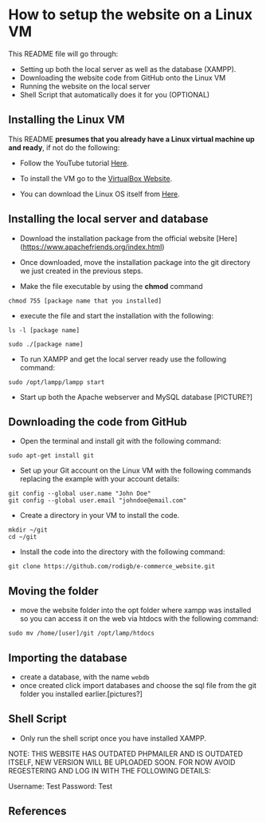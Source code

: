 # How to setup the website on a Linux VM

This README file will go through:

* Setting up both the local server as well as the database (XAMPP).
* Downloading the website code from GitHub onto the Linux VM
* Running the website on the local server
* Shell Script that automatically does it for you (OPTIONAL)

## Installing the Linux VM

This README **presumes that you already have a Linux virtual machine up and ready**, if not do the following:

- Follow the YouTube tutorial [Here](https://www.youtube.com/watch?v=hvkJv71PsCs&ab_channel=GaryExplains).

- To install the VM go to the [VirtualBox Website](https://www.virtualbox.org/wiki/Downloads).

- You can download the Linux OS itself from [Here](https://www.kali.org/get-kali/#kali-platforms).

## Installing the local server and database

* Download the installation package from the official website [Here] (https://www.apachefriends.org/index.html)

* Once downloaded, move the installation package into the git directory we just created in the previous steps.
* Make the file executable by using the **chmod** command

```chmod 755 [package name that you installed]```

* execute the file and start the installation with the following: 

```ls -l [package name]```

```sudo ./[package name]```

* To run XAMPP and get the local server ready use the following command:

```sudo /opt/lampp/lampp start```

* Start up both the Apache webserver and MySQL database [PICTURE?]

## Downloading the code from GitHub

* Open the terminal and install git with the following command: <br>

```sudo apt-get install git```

* Set up your Git account on the Linux VM with the following commands replacing the example with your account details: <br>

```git config --global user.name "John Doe" ```<br>
```git config --global user.email "johndoe@email.com"```

* Create a directory in your VM to install the code.

```mkdir ~/git```<br>
```cd ~/git```

* Install the code into the directory with the following command:

```git clone https://github.com/rodigb/e-commerce_website.git```

## Moving the folder

* move the website folder into the opt folder where xampp was installed so you can access it on the web via htdocs with the following command:

```sudo mv /home/[user]/git /opt/lamp/htdocs ```

## Importing the database

* create a database, with the name ```webdb```
* once created click import databases and choose the sql file from the git folder you installed earlier.[pictures?]

## Shell Script

* Only run the shell script once you have installed XAMPP.


NOTE: THIS WEBSITE HAS OUTDATED PHPMAILER AND IS OUTDATED ITSELF, NEW VERSION WILL BE UPLOADED SOON. FOR NOW AVOID REGESTERING AND LOG IN WITH THE FOLLOWING DETAILS:

Username: Test
Password: Test

## References



